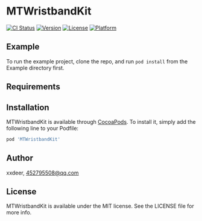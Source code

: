 # MTWristbandKit

[![CI Status](https://img.shields.io/travis/xxdeer/MTWristbandKit.svg?style=flat)](https://travis-ci.org/xxdeer/MTWristbandKit)
[![Version](https://img.shields.io/cocoapods/v/MTWristbandKit.svg?style=flat)](https://cocoapods.org/pods/MTWristbandKit)
[![License](https://img.shields.io/cocoapods/l/MTWristbandKit.svg?style=flat)](https://cocoapods.org/pods/MTWristbandKit)
[![Platform](https://img.shields.io/cocoapods/p/MTWristbandKit.svg?style=flat)](https://cocoapods.org/pods/MTWristbandKit)

## Example

To run the example project, clone the repo, and run `pod install` from the Example directory first.

## Requirements

## Installation

MTWristbandKit is available through [CocoaPods](https://cocoapods.org). To install
it, simply add the following line to your Podfile:

```ruby
pod 'MTWristbandKit'
```

## Author

xxdeer, 452795508@qq.com

## License

MTWristbandKit is available under the MIT license. See the LICENSE file for more info.
